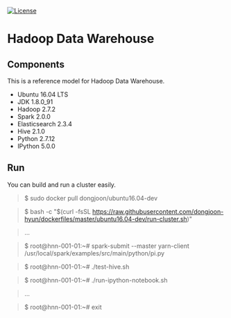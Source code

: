[![License](https://img.shields.io/badge/license-Apache%202-blue.svg)](LICENSE)

Hadoop Data Warehouse
====================

Components
----------
This is a reference model for Hadoop Data Warehouse.

* Ubuntu 16.04 LTS
* JDK 1.8.0_91
* Hadoop 2.7.2
* Spark 2.0.0
* Elasticsearch 2.3.4
* Hive 2.1.0
* Python 2.7.12
* IPython 5.0.0

Run
---
You can build and run a cluster easily.

> $ sudo docker pull dongjoon/ubuntu16.04-dev

> $ bash -c "$(curl -fsSL https://raw.githubusercontent.com/dongjoon-hyun/dockerfiles/master/ubuntu16.04-dev/run-cluster.sh)"

> ...

> $ root@hnn-001-01:~# spark-submit --master yarn-client /usr/local/spark/examples/src/main/python/pi.py

> $ root@hnn-001-01:~# ./test-hive.sh

> $ root@hnn-001-01:~# ./run-ipython-notebook.sh

> ...

> $ root@hnn-001-01:~# exit
